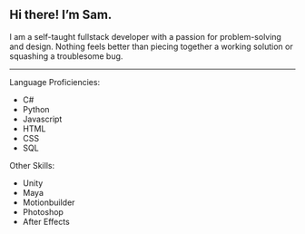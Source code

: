 ## Hi there! I’m Sam.

I am a self-taught fullstack developer with a passion for problem-solving and design. Nothing feels better than piecing together a working solution or squashing a troublesome bug. 

----

Language Proficiencies:
- C#
- Python
- Javascript
- HTML
- CSS
- SQL

Other Skills:
- Unity
- Maya
- Motionbuilder
- Photoshop
- After Effects
